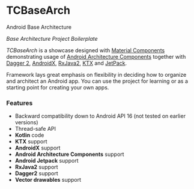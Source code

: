 # TCBaseArch
Android Base Architecture

*Base Architecture Project Boilerplate*

*TCBaseArch* is a showcase designed with [Material Components](https://material.io/develop/) demonstrating usage of [Android Architecture Components](https://developer.android.com/topic/libraries/architecture/) together with [Dagger 2](https://github.com/google/dagger), [AndroidX](https://developer.android.com/topic/libraries/support-library/androidx-rn), [RxJava2](https://github.com/ReactiveX/RxJava), [KTX](https://developer.android.com/kotlin/ktx) and [JetPack](https://developer.android.com/jetpack/).

Framework lays great emphasis on flexibility in deciding how to organize and architect an Android app. You can use the project for learning or as a starting point for creating your own apps.

### Features

* Backward compatibility down to Android API 16 (not tested on earlier versions)
* Thread-safe API
* __Kotlin__ code
* __KTX__ support
* __AndroidX__ support
* __Android Architecture Components__ support
* __Android Jetpack__ support
* __RxJava2__ support
* __Dagger2__ support
* __Vector drawables__ support
